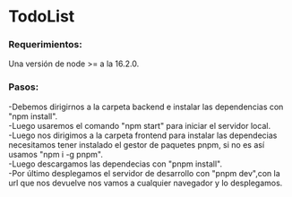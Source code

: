 # TodoList

### Requerimientos:
Una versión de node >= a la 16.2.0.

### Pasos:
-Debemos dirigirnos a la carpeta backend e instalar las dependencias con "npm install".  
-Luego usaremos el comando "npm start" para iniciar el servidor local.  
-Luego nos dirigimos a la carpeta frontend para instalar las dependecias necesitamos tener instalado el gestor de paquetes pnpm, si no es así usamos "npm i -g pnpm".    
-Luego descargamos las dependecias con "pnpm install".  
-Por último desplegamos el servidor de desarrollo con "pnpm dev",con la url que nos devuelve nos vamos a cualquier navegador y lo desplegamos.  
